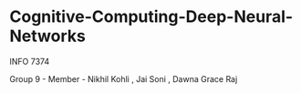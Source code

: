 # Cognitive-Computing-Deep-Neural-Networks
INFO 7374

Group 9 - 
Member - Nikhil Kohli , Jai Soni , Dawna Grace Raj 
